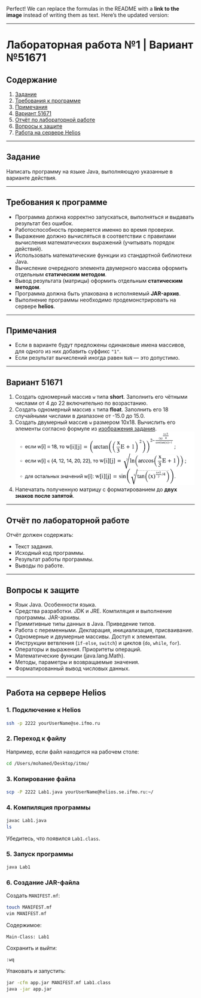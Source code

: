 Perfect! We can replace the formulas in the README with a **link to the image** instead of writing them as text. Here’s the updated version:

---

# Лабораторная работа №1 | Вариант №51671

## Содержание

1. [Задание](#задание)
2. [Требования к программе](#требования-к-программе)
3. [Примечания](#примечания)
4. [Вариант 51671](#вариант-51671)
5. [Отчёт по лабораторной работе](#отчёт-по-лабораторной-работе)
6. [Вопросы к защите](#вопросы-к-защите)
7. [Работа на сервере Helios](#работа-на-сервере-helios)

---

## Задание

Написать программу на языке Java, выполняющую указанные в варианте действия.

---

## Требования к программе

* Программа должна корректно запускаться, выполняться и выдавать результат без ошибок.
* Работоспособность проверяется именно во время проверки.
* Выражение должно вычисляться в соответствии с правилами вычисления математических выражений (учитывать порядок действий).
* Использовать математические функции из стандартной библиотеки Java.
* Вычисление очередного элемента двумерного массива оформить отдельным **статическим методом**.
* Вывод результата (матрицы) оформить отдельным **статическим методом**.
* Программа должна быть упакована в исполняемый **JAR-архив**.
* Выполнение программы необходимо продемонстрировать на сервере **helios**.

---

## Примечания

* Если в варианте будут предложены одинаковые имена массивов, для одного из них добавить суффикс `"1"`.
* Если результат вычислений иногда равен `NaN` — это допустимо.

---

## Вариант 51671

1. Создать одномерный массив `w` типа **short**. Заполнить его чётными числами от 4 до 22 включительно по возрастанию.
2. Создать одномерный массив `x` типа **float**. Заполнить его 18 случайными числами в диапазоне от -15.0 до 15.0.
3. Создать двумерный массив `w` размером 10x18. Вычислить его элементы согласно формуле из [изображения задания](https://github.com/mohamedellithyyyy/ITMO-Hub/blob/main/Programming/Labs/Lab1/docs/task.png).![Задание Лабораторной работы](https://github.com/mohamedellithyyyy/ITMO-Hub/blob/main/Programming/Labs/Lab1/docs/task.png)
4. Напечатать полученную матрицу с форматированием до **двух знаков после запятой**.

---

## Отчёт по лабораторной работе

Отчёт должен содержать:

* Текст задания.
* Исходный код программы.
* Результат работы программы.
* Выводы по работе.

---

## Вопросы к защите

* Язык Java. Особенности языка.
* Средства разработки. JDK и JRE. Компиляция и выполнение программы. JAR-архивы.
* Примитивные типы данных в Java. Приведение типов.
* Работа с переменными. Декларация, инициализация, присваивание.
* Одномерные и двумерные массивы. Доступ к элементам.
* Инструкции ветвления (`if-else`, `switch`) и циклов (`do`, `while`, `for`).
* Операторы и выражения. Приоритеты операций.
* Математические функции (java.lang.Math).
* Методы, параметры и возвращаемые значения.
* Форматированный вывод числовых данных.

---

## Работа на сервере Helios

### 1. Подключение к Helios

```bash
ssh -p 2222 yourUserName@se.ifmo.ru
```

### 2. Переход к файлу

Например, если файл находится на рабочем столе:

```bash
cd /Users/mohamed/Desktop/itmo/
```

### 3. Копирование файла

```bash
scp -P 2222 Lab1.java yourUserName@helios.se.ifmo.ru:~/
```

### 4. Компиляция программы

```bash
javac Lab1.java
ls
```

Убедитесь, что появился `Lab1.class`.

### 5. Запуск программы

```bash
java Lab1
```

### 6. Создание JAR-файла

Создать `MANIFEST.mf`:

```bash
touch MANIFEST.mf
vim MANIFEST.mf
```

Содержимое:

```
Main-Class: Lab1
```

Сохранить и выйти:

```
:wq
```

Упаковать и запустить:

```bash
jar -cfm app.jar MANIFEST.mf Lab1.class
java -jar app.jar
```

